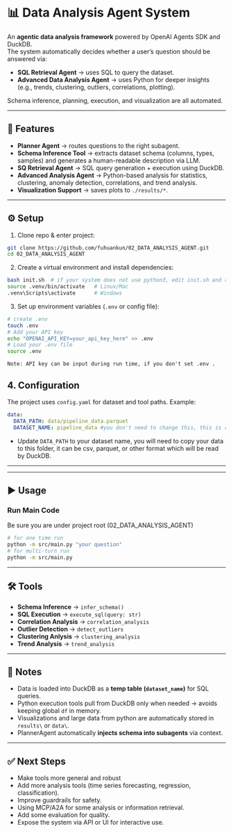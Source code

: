 # 📊 Data Analysis Agent System  

An **agentic data analysis framework** powered by OpenAI Agents SDK and DuckDB.  
The system automatically decides whether a user’s question should be answered via:  

- **SQL Retrieval Agent** → uses SQL to query the dataset.  
- **Advanced Data Analysis Agent** → uses Python for deeper insights (e.g., trends, clustering, outliers, correlations, plotting).  

Schema inference, planning, execution, and visualization are all automated.  

---

## 🚀 Features  

- **Planner Agent** → routes questions to the right subagent.  
- **Schema Inference Tool** → extracts dataset schema (columns, types, samples) and generates a human-readable description via LLM.  
- **SQ Retrieval Agent** → SQL query generation + execution using DuckDB.  
- **Advanced Analysis Agent** → Python-based analysis for statistics, clustering, anomaly detection, correlations, and trend analysis.  
- **Visualization Support** → saves plots to `./results/*`.  

---

## ⚙️ Setup  

1. Clone repo & enter project:  

```bash
git clone https://github.com/fuhuankun/02_DATA_ANALYSIS_AGENT.git
cd 02_DATA_ANALYSIS_AGENT
```

2. Create a virtual environment and install dependencies:  

```bash
bash init.sh  # if your system does not use python3, edit init.sh and replace with python
source .venv/bin/activate   # Linux/Mac
.venv\Scripts\activate      # Windows
```

3. Set up environment variables (`.env` or config file):  


```bash
# create .env
touch .env
# Add your API key
echo "OPENAI_API_KEY=your_api_key_here" >> .env
# Load your .env file
source .env
```
```text
Note: API key can be input during run time, if you don't set .env .
```

## 4. Configuration

The project uses `config.yaml` for dataset and tool paths. Example:

```yaml
data:
  DATA_PATH: data/pipeline_data.parquet
  DATASET_NAME: pipeline_data #you don't need to change this, this is run time data name.
```

- Update `DATA_PATH` to your dataset name, you will need to copy your data to this folder, it can be csv, parquet, or other format which will be read by DuckDB.

---

---

## ▶️ Usage  

### Run Main Code

Be sure you are under project root (02_DATA_ANALYSIS_AGENT)

```bash
# for one time run
python -m src/main.py "your question"
# for multi-turn run
python -m src/main.py
```

---

## 🛠️ Tools  

- **Schema Inference** → `infer_schema()`  
- **SQL Execution** → `execute_sql(query: str)`  
- **Correlation Analysis** → `correlation_analysis` 
- **Outlier Detection** → `detect_outliers`  
- **Clustering Anlysis** → `clustering_analysis`  
- **Trend Analysis** → `trend_analysis`  

---

## 📌 Notes  

- Data is loaded into DuckDB as a **temp table (`dataset_name`)** for SQL queries.  
- Python execution tools pull from DuckDB only when needed → avoids keeping global `df` in memory.  
- Visualizations and large data from python are automatically stored in `results\` or `data\`.  
- PlannerAgent automatically **injects schema into subagents** via context.  

---

## ✅ Next Steps  

- Make tools more general and robust
- Add more analysis tools (time series forecasting, regression, classification).  
- Improve guardrails for safety.  
- Using MCP/A2A for some analysis or information retrieval.
- Add some evaluation for quality.
- Expose the system via API or UI for interactive use.  
